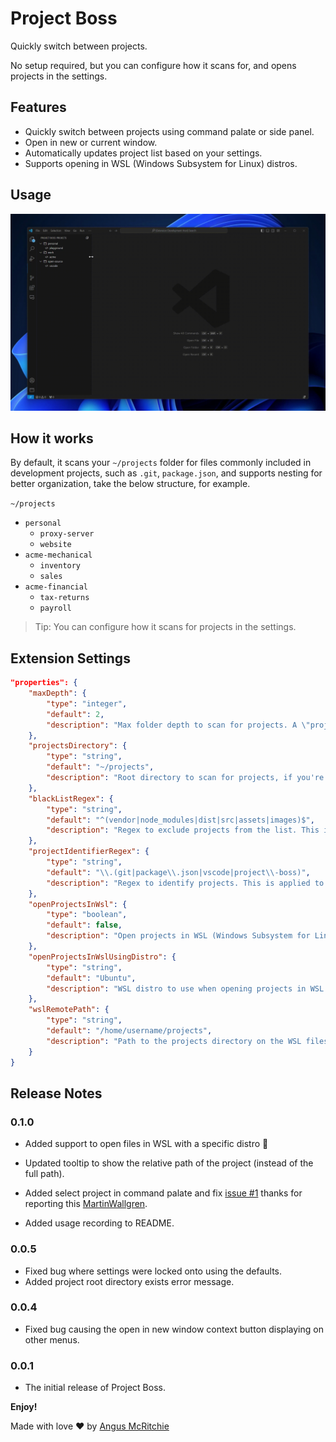# Project Boss
Quickly switch between projects.

No setup required, but you can configure how it scans for, and opens projects in the settings.

## Features
* Quickly switch between projects using command palate or side panel.
* Open in new or current window.
* Automatically updates project list based on your settings.
* Supports opening in WSL (Windows Subsystem for Linux) distros.

## Usage
![](./images/usage-recording.gif)

## How it works
By default, it scans your `~/projects` folder for files commonly included in development projects, such as `.git`, `package.json`, and supports nesting for better organization, take the below structure, for example.

`~/projects`
* `personal`
  * `proxy-server`
  * `website`
* `acme-mechanical`
  * `inventory`
  * `sales`
* `acme-financial`
  * `tax-returns`
  * `payroll`


> Tip: You can configure how it scans for projects in the settings.

## Extension Settings
``` json
"properties": {
    "maxDepth": {
        "type": "integer",
        "default": 2,
        "description": "Max folder depth to scan for projects. A \"project\" is a folder that contains a .git folder or a .vscode folder."
    },
    "projectsDirectory": {
        "type": "string",
        "default": "~/projects",
        "description": "Root directory to scan for projects, if you're using WSL, we recommend opening the path on Windows file explorer, navigating to the WSL project path and copy it from the address bar."
    },
    "blackListRegex": {
        "type": "string",
        "default": "^(vendor|node_modules|dist|src|assets|images)$",
        "description": "Regex to exclude projects from the list. This is applied to the full path of the project."
    },
    "projectIdentifierRegex": {
        "type": "string",
        "default": "\\.(git|package\\.json|vscode|project\\-boss)",
        "description": "Regex to identify projects. This is applied to the full path of the project."
    },
    "openProjectsInWsl": {
        "type": "boolean",
        "default": false,
        "description": "Open projects in WSL (Windows Subsystem for Linux)."
    },
    "openProjectsInWslUsingDistro": {
        "type": "string",
        "default": "Ubuntu",
        "description": "WSL distro to use when opening projects in WSL."
    },
    "wslRemotePath": {
        "type": "string",
        "default": "/home/username/projects",
        "description": "Path to the projects directory on the WSL filesystem (used when openProjectsInWsl in enabled)."
    }
}
```

## Release Notes

### 0.1.0
* Added support to open files in WSL with a specific distro 🥳
* Updated tooltip to show the relative path of the project (instead of the full path).

* Added select project in command palate and fix [issue #1](https://github.com/angus-mcritchie/project-boss/issues/1) thanks for reporting this [MartinWallgren](https://github.com/MartinWallgren).
* Added usage recording to README.

### 0.0.5
* Fixed bug where settings were locked onto using the defaults.
* Added project root directory exists error message.

### 0.0.4
* Fixed bug causing the open in new window context button displaying on other menus.

### 0.0.1
* The initial release of Project Boss.

**Enjoy!**


Made with love ❤️ by [Angus McRitchie](https://github.com/angus-mcritchie)
